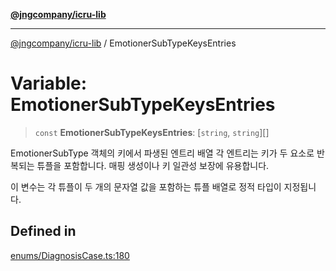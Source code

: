 [**@jngcompany/icru-lib**](../README.md)

***

[@jngcompany/icru-lib](../globals.md) / EmotionerSubTypeKeysEntries

# Variable: EmotionerSubTypeKeysEntries

> `const` **EmotionerSubTypeKeysEntries**: [`string`, `string`][]

EmotionerSubType 객체의 키에서 파생된 엔트리 배열
각 엔트리는 키가 두 요소로 반복되는 튜플을 포함합니다.
매핑 생성이나 키 일관성 보장에 유용합니다.

이 변수는 각 튜플이 두 개의 문자열 값을 포함하는 튜플 배열로 정적 타입이 지정됩니다.

## Defined in

[enums/DiagnosisCase.ts:180](https://github.com/jngcompany/icru-lib/blob/c1136b1cca3e7fccee98611dd392fe7b79b1145a/src/enums/DiagnosisCase.ts#L180)
